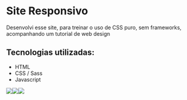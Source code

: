<h1>Site Responsivo</h1>

<p>Desenvolvi esse site, para treinar o uso de CSS puro, sem frameworks, acompanhando um tutorial de web design</p>

<h2>Tecnologias utilizadas:</h2>
<ul>
    <li>HTML</li>
    <li>CSS / Sass</li>
    <li>Javascript</li>
</ul>

<div style="display:flex">
    <img src="/imagem-site-desktop">
    <img src="/imagem-site-tablet">
    <img src="/imagem-site-mobile">
</div>
